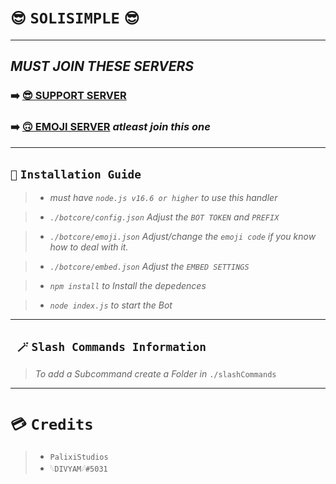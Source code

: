 # `😎` `SOLISIMPLE` `😎`
***
## *MUST JOIN THESE SERVERS*
### ➡️ [**😎 SUPPORT SERVER**](https://discord.gg/2upNaCgkyV) 
### ➡️ [**🙃 EMOJI SERVER**](https://discord.gg/k8qCH6F3Eb) *atleast join this one*

***

## `🔧` `Installation Guide`

> - *must have `node.js v16.6 or higher` to use this handler*


> - *`./botcore/config.json` Adjust the `BOT TOKEN` and `PREFIX`*


> - *`./botcore/emoji.json` Adjust/change the `emoji code` if you know how to deal with it.*


> - *`./botcore/embed.json` Adjust the `EMBED SETTINGS`*


> - *`npm install` to Install the depedences*


> - *`node index.js` to start the Bot*


***

## ` 🪄` `Slash Commands Information`

> *To add a Subcommand create a Folder in* `./slashCommands`

***

# `💳` `Credits`

> - `PalixiStudios` 
> - `𓆩DIVYAM𓆪#5031`
